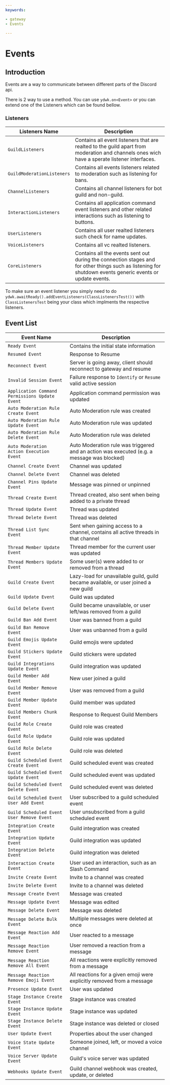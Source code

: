 ```yaml
---
keywords:

- gateway
- Events

---
```


# Events

## Introduction

Events are a way to communicate between different parts of the Discord api.

There is 2 way to use a method. You can use `ydwk.on<Event>` or you can extend one of the Listeners which can be found bellow.

### Listeners

| Listeners Name             | Description                                                                                                                                               |
|----------------------------|-----------------------------------------------------------------------------------------------------------------------------------------------------------|
| `GuildListeners`           | Contains all event listeners that are realted to the guild apart from moderation and channels ones wich have a sperate listener interfaces.               |
| `GuildModerationListeners` | Contains all events listeners related to moderation such as listening for bans.                                                                           |
| `ChannelListeners`         | Contains all channel listeners for bot guild and non-guild.                                                                                               |
| `InteractionListeners`     | Contains all application command event listeners and other related interactions such as listening to buttons.                                             |
| `UserListeners`            | Contains all user realted listeners such check for name updates.                                                                                          |
| `VoiceListeners`           | Contains all vc realted listeners.                                                                                                                        |
| `CoreListeners`            | Contains all the events sent out during the connection stages and for other things such as listening for shutdown events generic events or update events. |

To make sure an event listener you simply need to do ```ydwk.awaitReady().addEventListeners(ClassListenersTest())``` with ```ClassListenersTest``` being your class which implments the respective listeners.

## Event List

| Event Name                                     | Description                                                                                |
|------------------------------------------------|--------------------------------------------------------------------------------------------|
| `Ready Event`                                  | Contains the initial state information                                                     |
| `Resumed Event`                                | Response to Resume                                                                         |
| `Reconnect Event `                             | Server is going away, client should reconnect to gateway and resume                        |
| `Invalid Session Event  `                      | Failure response to `Identify` or `Resume` valid active session                            |
| `Application Command Permissions Update Event` | Application command permission was updated                                                 |
| `Auto Moderation Rule Create Event      `      | Auto Moderation rule was created                                                           |
| `Auto Moderation Rule Update Event    `        | Auto Moderation rule was updated                                                           |
| `Auto Moderation Rule Delete Event    `        | Auto Moderation rule was deleted                                                           |
| `Auto Moderation Action Execution Event   `    | Auto Moderation rule was triggered and an action was executed (e.g. a message was blocked) |
| `Channel Create Event                `         | Channel was updated                                                                        |
| `Channel Delete Event               `          | Channel was deleted                                                                        |
| `Channel Pins Update Event                   ` | Message was pinned or unpinned                                                             |
| `Thread Create Event                         ` | Thread created, also sent when being added to a private thread                             |
| `Thread Update Event                         ` | Thread was updated                                                                         |
| `Thread Delete Event                         ` | Thread was deleted                                                                         |
| `Thread List Sync Event                      ` | Sent when gaining access to a channel, contains all active threads in that channel         |
| `Thread Member Update Event                  ` | Thread member for the current user was updated                                             |
| `Thread Members Update Event                 ` | Some user(s) were added to or removed from a thread                                        |
| `Guild Create Event                          ` | Lazy-load for unavailable guild, guild became available, or user joined a new guild        |
| `Guild Update Event                          ` | Guild was updated                                                                          |
| `Guild Delete Event                          ` | Guild became unavailable, or user left/was removed from a guild                            |
| `Guild Ban Add Event                         ` | User was banned from a guild                                                               |
| `Guild Ban Remove Event                      ` | User was unbanned from a guild                                                             |
| `Guild Emojis Update Event                   ` | Guild emojis were updated                                                                  |
| `Guild Stickers Update Event                 ` | Guild stickers were updated                                                                |
| `Guild Integrations Update Event             ` | Guild integration was updated                                                              |
| `Guild Member Add Event                      ` | New user joined a guild                                                                    |
| `Guild Member Remove Event                   ` | User was removed from a guild                                                              |
| `Guild Member Update Event                   ` | Guild member was updated                                                                   |
| `Guild Members Chunk Event                   ` | Response to Request Guild Members                                                          |
| `Guild Role Create Event                     ` | Guild role was created                                                                     |
| `Guild Role Update Event                     ` | Guild role was updated                                                                     |
| `Guild Role Delete Event                     ` | Guild role was deleted                                                                     |
| `Guild Scheduled Event Create Event          ` | Guild scheduled event was created                                                          |
| `Guild Scheduled Event Update Event          ` | Guild scheduled event was updated                                                          |
| `Guild Scheduled Event Delete Event          ` | Guild scheduled event was deleted                                                          |
| `Guild Scheduled Event User Add Event        ` | User subscribed to a guild scheduled event                                                 |
| `Guild Scheduled Event User Remove Event     ` | User unsubscribed from a guild scheduled event                                             |
| `Integration Create Event                    ` | Guild integration was created                                                              |
| `Integration Update Event                    ` | Guild integration was updated                                                              |
| `Integration Delete Event                    ` | Guild integration was deleted                                                              |
| `Interaction Create Event                    ` | User used an interaction, such as an Slash Command                                         |
| `Invite Create Event                         ` | Invite to a channel was created                                                            |
| `Invite Delete Event                         ` | Invite to a channel was deleted                                                            |
| `Message Create Event                        ` | Message was created                                                                        |
| `Message Update Event                        ` | Message was edited                                                                         |
| `Message Delete Event                        ` | Message was deleted                                                                        |
| `Message Delete Bulk Event                   ` | Multiple messages were deleted at once                                                     |
| `Message Reaction Add Event                  ` | User reacted to a message                                                                  |
| `Message Reaction Remove Event               ` | User removed a reaction from a message                                                     |
| `Message Reaction Remove All Event           ` | All reactions were explicitly removed from a message                                       |
| `Message Reaction Remove Emoji Event         ` | All reactions for a given emoji were explicitly removed from a message                     |
| `Presence Update Event                       ` | User was updated                                                                           |
| `Stage Instance Create Event                 ` | Stage instance was created                                                                 |
| `Stage Instance Update Event                 ` | Stage instance was updated                                                                 |
| `Stage Instance Delete Event                 ` | Stage instance was deleted or closed                                                       |
| `User Update Event                           ` | Properties about the user changed                                                          |
| `Voice State Update Event                    ` | Someone joined, left, or moved a voice channel                                             |
| `Voice Server Update Event                   ` | Guild's voice server was updated                                                           |
| `Webhooks Update Event                       ` | Guild channel webhook was created, update, or deleted                                      |
